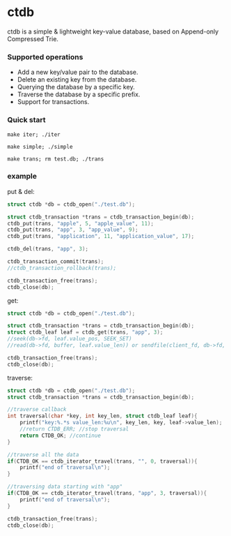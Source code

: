 # ctdb

ctdb is a simple & lightweight key-value database, based on Append-only Compressed Trie.

### Supported operations

 * Add a new key/value pair to the database.
 * Delete an existing key from the database.
 * Querying the database by a specific key.
 * Traverse the database by a specific prefix.
 * Support for transactions.

### Quick start

```
make iter; ./iter

make simple; ./simple

make trans; rm test.db; ./trans
```

### example

put & del:

```c
struct ctdb *db = ctdb_open("./test.db");

struct ctdb_transaction *trans = ctdb_transaction_begin(db);
ctdb_put(trans, "apple", 5, "apple_value", 11);
ctdb_put(trans, "app", 3, "app_value", 9);
ctdb_put(trans, "application", 11, "application_value", 17);

ctdb_del(trans, "app", 3);

ctdb_transaction_commit(trans);
//ctdb_transaction_rollback(trans);

ctdb_transaction_free(trans);
ctdb_close(db);
```

get:

```c
struct ctdb *db = ctdb_open("./test.db");

struct ctdb_transaction *trans = ctdb_transaction_begin(db);
struct ctdb_leaf leaf = ctdb_get(trans, "app", 3);
//seek(db->fd, leaf.value_pos, SEEK_SET)
//read(db->fd, buffer, leaf.value_len)) or sendfile(client_fd, db->fd, &off, leaf.value_len)

ctdb_transaction_free(trans);
ctdb_close(db);
```

traverse:

```c
struct ctdb *db = ctdb_open("./test.db");
struct ctdb_transaction *trans = ctdb_transaction_begin(db);

//traverse callback
int traversal(char *key, int key_len, struct ctdb_leaf leaf){
    printf("key:%.*s value_len:%u\n", key_len, key, leaf->value_len);
    //return CTDB_ERR; //stop traversal
    return CTDB_OK; //continue
}

//traverse all the data
if(CTDB_OK == ctdb_iterator_travel(trans, "", 0, traversal)){
    printf("end of traversal\n");
}

//traversing data starting with "app"
if(CTDB_OK == ctdb_iterator_travel(trans, "app", 3, traversal)){
    printf("end of traversal\n");
}

ctdb_transaction_free(trans);
ctdb_close(db);
```
